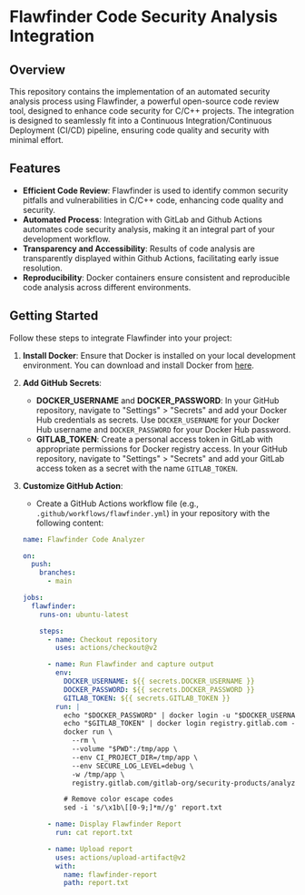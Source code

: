 # Flawfinder Code Security Analysis Integration

## Overview

This repository contains the implementation of an automated security analysis process using Flawfinder, a powerful open-source code review tool, designed to enhance code security for C/C++ projects. The integration is designed to seamlessly fit into a Continuous Integration/Continuous Deployment (CI/CD) pipeline, ensuring code quality and security with minimal effort. 

## Features

- **Efficient Code Review**: Flawfinder is used to identify common security pitfalls and vulnerabilities in C/C++ code, enhancing code quality and security.
- **Automated Process**: Integration with GitLab and Github Actions automates code security analysis, making it an integral part of your development workflow.
- **Transparency and Accessibility**: Results of code analysis are transparently displayed within Github Actions, facilitating early issue resolution.
- **Reproducibility**: Docker containers ensure consistent and reproducible code analysis across different environments.
 
## Getting Started

Follow these steps to integrate Flawfinder into your project:

1. **Install Docker**: Ensure that Docker is installed on your local development environment. You can download and install Docker from [here](https://www.docker.com/get-started).

2. **Add GitHub Secrets**:
   - **DOCKER_USERNAME** and **DOCKER_PASSWORD**: In your GitHub repository, navigate to "Settings" > "Secrets" and add your Docker Hub credentials as secrets. Use `DOCKER_USERNAME` for your Docker Hub username and `DOCKER_PASSWORD` for your Docker Hub password.
   - **GITLAB_TOKEN**: Create a personal access token in GitLab with appropriate permissions for Docker registry access. In your GitHub repository, navigate to "Settings" > "Secrets" and add your GitLab access token as a secret with the name `GITLAB_TOKEN`.

3. **Customize GitHub Action**:
   - Create a GitHub Actions workflow file (e.g., `.github/workflows/flawfinder.yml`) in your repository with the following content:

   ```yaml
   name: Flawfinder Code Analyzer

   on:
     push:
       branches:
         - main

   jobs:
     flawfinder:
       runs-on: ubuntu-latest

       steps:
         - name: Checkout repository
           uses: actions/checkout@v2

         - name: Run Flawfinder and capture output
           env:
             DOCKER_USERNAME: ${{ secrets.DOCKER_USERNAME }}
             DOCKER_PASSWORD: ${{ secrets.DOCKER_PASSWORD }}
             GITLAB_TOKEN: ${{ secrets.GITLAB_TOKEN }}
           run: |
             echo "$DOCKER_PASSWORD" | docker login -u "$DOCKER_USERNAME" --password-stdin
             echo "$GITLAB_TOKEN" | docker login registry.gitlab.com --username tipu.solehria --password-stdin
             docker run \
               --rm \
               --volume "$PWD":/tmp/app \
               --env CI_PROJECT_DIR=/tmp/app \
               --env SECURE_LOG_LEVEL=debug \
               -w /tmp/app \
               registry.gitlab.com/gitlab-org/security-products/analyzers/flawfinder:latest /analyzer run > report.txt 2>&1

             # Remove color escape codes
             sed -i 's/\x1b\[[0-9;]*m//g' report.txt

         - name: Display Flawfinder Report
           run: cat report.txt

         - name: Upload report
           uses: actions/upload-artifact@v2
           with:
             name: flawfinder-report
             path: report.txt
